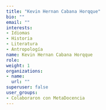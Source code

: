 ```yaml
---
title: "Kevin Hernan Cabana Horqque"
bio: ""
email: ""
interests:
- Idiomas
- Historia
- Literatura
- Antropología
name: Kevin Hernan Cabana Horqque
role:
weight: 1
organizations:
- name: 
  url: ""
superuser: false
user_groups:
- Colaboraron con MetaDocencia
---
```

